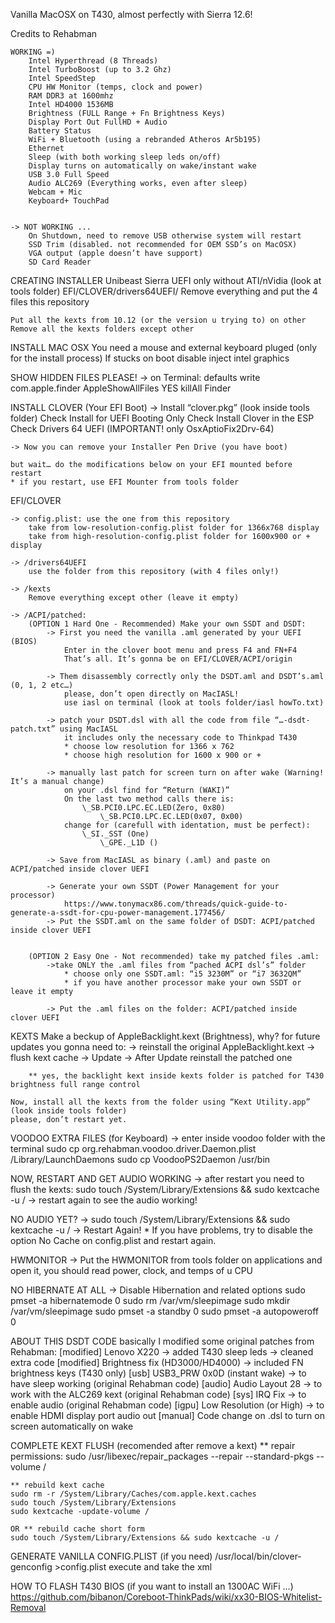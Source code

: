 Vanilla MacOSX on T430, almost perfectly with Sierra 12.6!


Credits to Rehabman 


    WORKING =)
        Intel Hyperthread (8 Threads)
        Intel TurboBoost (up to 3.2 Ghz)
        Intel SpeedStep 
        CPU HW Monitor (temps, clock and power) 
        RAM DDR3 at 1600mhz
        Intel HD4000 1536MB
        Brightness (FULL Range + Fn Brightness Keys)
        Display Port Out FullHD + Audio
        Battery Status
        WiFi + Bluetooth (using a rebranded Atheros Ar5b195)
        Ethernet 
        Sleep (with both working sleep leds on/off)
        Display turns on automatically on wake/instant wake	
        USB 3.0 Full Speed
        Audio ALC269 (Everything works, even after sleep)
        Webcam + Mic
        Keyboard+ TouchPad	


    -> NOT WORKING ...
        On Shutdown, need to remove USB otherwise system will restart
        SSD Trim (disabled. not recommended for OEM SSD’s on MacOSX) 
        VGA output (apple doesn’t have support)
        SD Card Reader 



CREATING INSTALLER
	Unibeast Sierra UEFI only without ATI/nVidia (look at tools folder)
	EFI/CLOVER/drivers64UEFI/
		Remove everything and put the 4 files this repository

	Put all the kexts from 10.12 (or the version u trying to) on other
	Remove all the kexts folders except other


INSTALL MAC OSX
	You need a mouse and external keyboard pluged (only for the install process)
	If stucks on boot disable inject intel graphics

	
SHOW HIDDEN FILES PLEASE!
	-> on Terminal:
  		defaults write com.apple.finder AppleShowAllFiles YES
		killAll Finder


INSTALL CLOVER (Your EFI Boot)
	-> Install “clover.pkg” (look inside tools folder)
		Check Install for UEFI Booting Only
		Check Install Clover in the ESP
		Check Drivers 64 UEFI (IMPORTANT! only OsxAptioFix2Drv-64)

	-> Now you can remove your Installer Pen Drive (you have boot)
	
	but wait… do the modifications below on your EFI mounted before restart
	* if you restart, use EFI Mounter from tools folder


EFI/CLOVER

    -> config.plist: use the one from this repository
		take from low-resolution-config.plist folder for 1366x768 display
		take from high-resolution-config.plist folder for 1600x900 or + display

	-> /drivers64UEFI
		use the folder from this repository (with 4 files only!)

	-> /kexts
		Remove everything except other (leave it empty)

	-> /ACPI/patched:
		(OPTION 1 Hard One - Recommended) Make your own SSDT and DSDT:
			-> First you need the vanilla .aml generated by your UEFI (BIOS)
				Enter in the clover boot menu and press F4 and FN+F4
				That’s all. It’s gonna be on EFI/CLOVER/ACPI/origin

			-> Them disassembly correctly only the DSDT.aml and DSDT’s.aml (0, 1, 2 etc…)
				please, don’t open directly on MacIASL!
				use iasl on terminal (look at tools folder/iasl howTo.txt)
			
			-> patch your DSDT.dsl with all the code from file “…-dsdt-patch.txt” using MacIASL
				it includes only the necessary code to Thinkpad T430
				* choose low resolution for 1366 x 762
				* choose high resolution for 1600 x 900 or +

			-> manually last patch for screen turn on after wake (Warning! It’s a manual change)
				on your .dsl find for “Return (WAKI)”
				On the last two method calls there is:
					\_SB.PCI0.LPC.EC.LED(Zero, 0x80)
    					\_SB.PCI0.LPC.EC.LED(0x07, 0x00)
				change for (carefull with identation, must be perfect):
					\_SI._SST (One)
        				\_GPE._L1D ()
			
			-> Save from MacIASL as binary (.aml) and paste on ACPI/patched inside clover UEFI

			-> Generate your own SSDT (Power Management for your processor)
				https://www.tonymacx86.com/threads/quick-guide-to-generate-a-ssdt-for-cpu-power-management.177456/
			-> Put the SSDT.aml on the same folder of DSDT: ACPI/patched inside clover UEFI
			

		(OPTION 2 Easy One - Not recommended) take my patched files .aml:
	 		->take ONLY the .aml files from “pached ACPI dsl’s” folder 
				* choose only one SSDT.aml: “i5 3230M” or “i7 3632QM”
				* if you have another processor make your own SSDT or leave it empty

			-> Put the .aml files on the folder: ACPI/patched inside clover UEFI

KEXTS
	Make a beckup of AppleBacklight.kext (Brightness), why?
		for future updates you gonna need to: 
		-> reinstall the original AppleBacklight.kext
		-> flush kext cache
		-> Update
		-> After Update reinstall the patched one

		** yes, the backlight kext inside kexts folder is patched for T430 brightness full range control

	Now, install all the kexts from the folder using “Kext Utility.app” (look inside tools folder)
	please, don’t restart yet.
	

VOODOO EXTRA FILES (for Keyboard)
	-> enter inside voodoo folder with the terminal
		sudo cp org.rehabman.voodoo.driver.Daemon.plist /Library/LaunchDaemons
		sudo cp VoodooPS2Daemon /usr/bin


NOW, RESTART AND GET AUDIO WORKING
	-> after restart you need to flush the kexts:
		sudo touch /System/Library/Extensions && sudo kextcache -u /
	-> restart again to see the audio working!


NO AUDIO YET?
	-> sudo touch /System/Library/Extensions && sudo kextcache -u /
	-> Restart Again!
	* If you have problems, try to disable the option No Cache on config.plist and restart again.	


HWMONITOR 
	-> Put the HWMONITOR from tools folder on applications and open it, you should read power, clock, and temps of u CPU


NO HIBERNATE AT ALL
	-> Disable Hibernation and related options
	sudo pmset -a hibernatemode 0
	sudo rm /var/vm/sleepimage
	sudo mkdir /var/vm/sleepimage
	sudo pmset -a standby 0
	sudo pmset -a autopoweroff 0


ABOUT THIS DSDT CODE 
	basically I modified some original patches from Rehabman:
			[modified] Lenovo X220 
				-> added T430 sleep leds
				-> cleaned extra code
			[modified] Brightness fix (HD3000/HD4000)
				-> included FN brightness keys (T430 only) 
			[usb] USB3_PRW 0x0D (instant wake)
				-> to have sleep working (original Rehabman code)
			[audio] Audio Layout 28
				-> to work with the ALC269 kext (original Rehabman code)
			[sys] IRQ Fix
				-> to enable audio (original Rehabman code)
			[igpu] Low Resolution (or High)
				-> to enable HDMI display port audio out
			[manual] Code change on .dsl to turn on screen automatically on wake


COMPLETE KEXT FLUSH (recomended after remove a kext)
	** repair permissions:
	sudo /usr/libexec/repair_packages --repair --standard-pkgs --volume /
	
	** rebuild kext cache
	sudo rm -r /System/Library/Caches/com.apple.kext.caches
	sudo touch /System/Library/Extensions
	sudo kextcache -update-volume /

	OR ** rebuild cache short form
	sudo touch /System/Library/Extensions && sudo kextcache -u /


GENERATE VANILLA CONFIG.PLIST (if you need)
	/usr/local/bin/clover-genconfig >config.plist
	execute and take the xml

HOW TO FLASH T430 BIOS (if you want to install an 1300AC WiFi …)
https://github.com/bibanon/Coreboot-ThinkPads/wiki/xx30-BIOS-Whitelist-Removal
